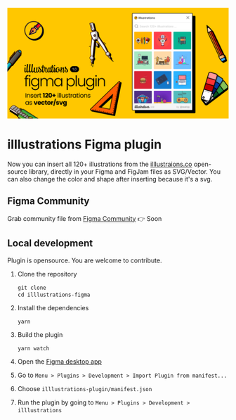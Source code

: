 [![illlustration-figma](/src/preview.png)](https://www.figma.com/community/plugin/1107546399747513238/3dicons)

# illlustrations Figma plugin

Now you can insert all 120+ illustrations from the [illlustraions.co](https://illlustrations.co) open-source library, directly in your Figma and FigJam files as SVG/Vector. You can also change the color and shape after inserting because it's a svg.

## Figma Community

Grab community file from [Figma Community](https://www.figma.com/community/plugin/1107546399747513238/3dicons)
👉 Soon

## Local development

Plugin is opensource. You are welcome to contribute.

1. Clone the repository

   ```shell
   git clone
   cd illlustrations-figma
   ```

1. Install the dependencies

   ```shell
   yarn
   ```

1. Build the plugin

   ```
   yarn watch
   ```

1. Open the [Figma desktop app](https://www.figma.com/downloads/)

1. Go to `Menu > Plugins > Development > Import Plugin from manifest...`

1. Choose `illlustrations-plugin/manifest.json`

1. Run the plugin by going to `Menu > Plugins > Development > illlustrations`
